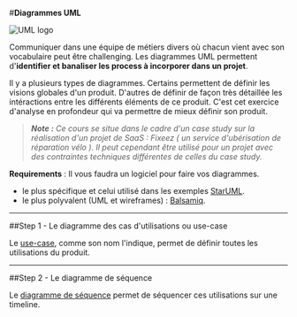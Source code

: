 #**Diagrammes UML**

![UML logo](https://raw.githubusercontent.com/simplonco/Diagrammes-UML/master/logo.png)

Communiquer dans une équipe de métiers divers où chacun vient avec son vocabulaire peut être challenging. Les diagrammes UML permettent d'**identifier et banaliser les process à incorporer dans un projet**.

Il y a plusieurs types de diagrammes.
Certains permettent de définir les visions globales d'un produit. D'autres de définir de façon très détaillée les intéractions entre les différents éléments de ce produit. C'est cet exercice d'analyse en profondeur qui va permettre de mieux définir son produit.

> _**Note :**_
> _Ce cours se situe dans le cadre d'un case study sur la réalisation d'un projet de SaaS : Fixeez ( un service d'ubérisation de réparation vélo ). Il peut cependant être utilisé pour un projet avec des contraintes techniques différentes de celles du case study._

**Requirements** : Il vous faudra un logiciel pour faire vos diagrammes.
 + le plus spécifique et celui utilisé dans les exemples [StarUML](http://staruml.io/).
 + le plus polyvalent (UML et wireframes) : [Balsamiq](https://balsamiq.com/).


----------

##Step 1 - Le diagramme des cas d'utilisations ou use-case

Le [use-case](https://github.com/simplonco/UML-Use-Case), comme son nom l'indique, permet de définir toutes les utilisations du produit.

----------

##Step 2 - Le diagramme de séquence

Le [diagramme de séquence](https://github.com/simplonco/UML-Sequence) permet de séquencer ces utilisations sur une timeline.

